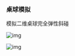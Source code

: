 ### 桌球模拟

模拟二维桌球完全弹性斜碰

![img](https://github.com/ChainGit/funny-games/blob/master/game06-ball-collision/test.jpg)

![img](https://github.com/ChainGit/funny-games/blob/master/game06-ball-collision/console.jpg)